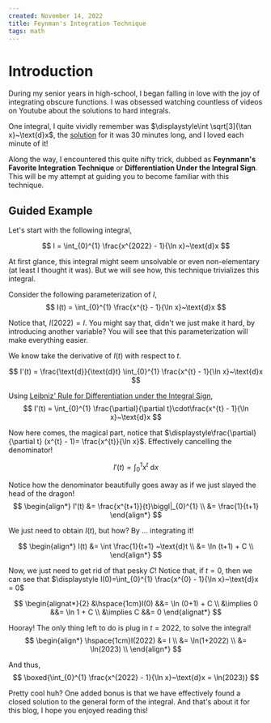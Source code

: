 ```yaml
---
created: November 14, 2022
title: Feynman's Integration Technique
tags: math
---
```


# Introduction
During my senior years in high-school, I began falling in love with the joy of integrating obscure functions. I was obsessed watching countless of videos on Youtube about the solutions to hard integrals. 

One integral, I quite vividly remember was $\displaystyle\int \sqrt[3]{\tan x}~\text{d}x$, the [solution](https://www.youtube.com/watch?v=NO693oP7nHQ) for it was $30$ minutes long, and I loved each minute of it!

Along the way, I encountered this quite nifty trick, dubbed as **Feynmann's Favorite Integration Technique** or **Differentiation Under the Integral Sign**. This will be my attempt at guiding you to become familiar with this technique.

## Guided Example
Let's start with the following integral,

$$
I = \int_{0}^{1} \frac{x^{2022} - 1}{\ln x}~\text{d}x 
$$

At first glance, this integral might seem unsolvable or even non-elementary (at least I thought it was). But we will see how, this technique trivializes this integral.

Consider the following parameterization of $I$, 
$$
I(t) = \int_{0}^{1} \frac{x^{t} - 1}{\ln x}~\text{d}x 
$$

Notice that, $I(2022) = I$. You might say that, didn't we just make it hard, by introducing another variable? You will see that this parameterization will make everything easier.

We know take the derivative of $I(t)$ with respect to $t$.

$$
I'(t) = \frac{\text{d}}{\text{d}t} \int_{0}^{1} \frac{x^{t} - 1}{\ln x}~\text{d}x 
$$

Using [Leibniz' Rule for Differentiation under the Integral Sign](https://brilliant.org/wiki/differentiate-through-the-integral/),
$$
I'(t) =  \int_{0}^{1} \frac{\partial}{\partial t}\cdot\frac{x^{t} - 1}{\ln x}~\text{d}x 
$$

Now here comes, the magical part, notice that $\displaystyle\frac{\partial}{\partial t} (x^{t} - 1)= \frac{x^{t}}{\ln x}$. Effectively cancelling the denominator!

$$
I'(t) =  \int_{0}^{1} x^{t} ~\text{d}x 
$$

Notice how the denominator beautifully goes away as if we just slayed the head of the dragon!
$$
\begin{align*}
I'(t) &=  \frac{x^{t+1}}{t}\biggl|_{0}^{1} \\
      &=  \frac{1}{t+1} 
\end{align*}
$$

We just need to obtain $I(t)$, but how? By ... integrating it!

$$
\begin{align*}
I(t) &= \int \frac{1}{t+1} ~\text{d}t \\
     &= \ln (t+1)  + C \\
\end{align*}
$$

Now, we just need to get rid of that pesky $C$!
Notice that, if $t=0$, then we can see that $\displaystyle I(0)=\int_{0}^{1} \frac{x^{0} - 1}{\ln x}~\text{d}x = 0$

$$
\begin{alignat*}{2}
    &\hspace{1cm}I(0) &&= \ln (0+1)  + C \\
    &\implies 0       &&= \ln 1 + C \\
    &\implies C       &&= 0
\end{alignat*}
$$

Hooray! The only thing left to do is plug in $t=2022$, to solve the integral!
$$
\begin{align*}
    \hspace{1cm}I(2022) &= I \\
                        &= \ln(1+2022) \\ 
                        &= \ln(2023) \\
\end{align*}
$$

And thus,
$$
\boxed{\int_{0}^{1} \frac{x^{2022} - 1}{\ln x}~\text{d}x  = \ln(2023)}
$$

Pretty cool huh? One added bonus is that we have effectively found a closed solution to the
general form of the integral. And that's about it for this blog, I hope you enjoyed reading this!


